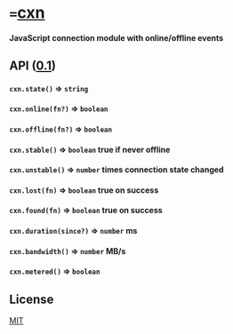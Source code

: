 # `=`[cxn](../../)
#### JavaScript connection module with online/offline events

## API ([0.1](../../releases))

#### `cxn.state()` &rArr; `string`
#### `cxn.online(fn?)` &rArr; `boolean`
#### `cxn.offline(fn?)` &rArr; `boolean`
#### `cxn.stable()` &rArr; `boolean` true if never offline
#### `cxn.unstable()` &rArr; `number` times connection state changed
#### `cxn.lost(fn)` &rArr; `boolean` true on success
#### `cxn.found(fn)` &rArr; `boolean` true on success

#### `cxn.duration(since?)` &rArr; `number` ms

#### `cxn.bandwidth()` &rArr; `number` MB/s

#### `cxn.metered()` &rArr; `boolean`

## License

[MIT](http://opensource.org/licenses/MIT)
